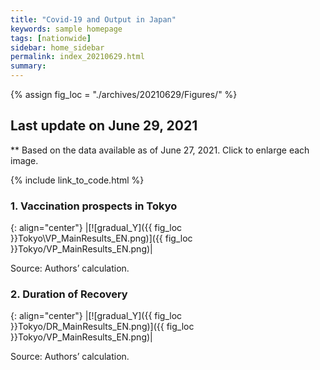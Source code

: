 ```yaml
---
title: "Covid-19 and Output in Japan"
keywords: sample homepage
tags: [nationwide]
sidebar: home_sidebar
permalink: index_20210629.html
summary:
---
```


{% assign fig_loc = "./archives/20210629/Figures/" %}

## Last update on June 29, 2021
** Based on the data available as of June 27, 2021. Click to enlarge each image.

{% include link_to_code.html %}




<!-- #### (i) Baseline scenario

{: align="center"}
|[![Tokyo_gradual_Y]({{ fig_loc }}Tokyo/GradualRecovery1.png)]({{ fig_loc }}Tokyo/GradualRecovery1.png)|

Source: Authors’ calculation.

### (ii) Alternative scenario

{: align="center"}
|[![Tokyo_gradual_Y]({{ fig_loc }}Tokyo/GradualRecovery3.png)]({{ fig_loc }}Tokyo/GradualRecovery3.png)|

Source: Authors’ calculation. -->

<!-- ##### (iii) Variant scenario (A)

{: align="center"}
|[![Tokyo_gradual_Y]({{ fig_loc }}Tokyo/GradualRecovery41.png)]({{ fig_loc }}Tokyo/GradualRecovery41.png)|

Source: Authors’ calculation. -->

<!-- #### (iii) Variant scenario -->

### <!--1. Scenarios with alternative criteria for lifting the state of emergency in Tokyo-->



<!-- {: align="center"}
|[![gradual_Y]({{ fig_loc }}Tokyo\TL_MainResults_EN.png)]({{ fig_loc }}Tokyo/TL_MainResults_EN.png)|

Source: Authors’ calculation.-->

### 1. Vaccination prospects in Tokyo

{: align="center"}
|[![gradual_Y]({{ fig_loc }}Tokyo\VP_MainResults_EN.png)]({{ fig_loc }}Tokyo/VP_MainResults_EN.png)|

Source: Authors’ calculation.

### 2. Duration of Recovery

{: align="center"}
|[![gradual_Y]({{ fig_loc }}Tokyo/DR_MainResults_EN.png)]({{ fig_loc }}Tokyo/VP_MainResults_EN.png)|

Source: Authors’ calculation.
